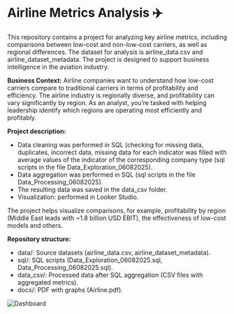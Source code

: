 # Airline Metrics Analysis  ✈️

 This repository contains a project for analyzing key airline metrics, including comparisons between low-cost and non-low-cost carriers, as well as regional differences. 
 The dataset for analysis is airline_data.csv and airline_dataset_metadata. The project is designed to support business intelligence in the aviation industry.    

**Business Context:**
Airline companies want to understand how low-cost carriers compare to traditional carriers in terms of profitability and efficiency.
The airline industry is regionally diverse, and profitability can vary significantly by region. As an analyst, you’re tasked with helping leadership identify which regions are operating most efficiently and profitably.    

**Project description:**
- Data cleaning was performed in SQL (checking for missing data, duplicates, incorrect data, missing data for each indicator was filled with average values of the indicator of the corresponding company type (sql scripts in the file Data_Exploration_06082025).
- Data aggregation was performed in SQL (sql scripts in the file Data_Processing_06082025).
- The resulting data was saved in the data_csv folder.
- Visualization: performed in Looker Studio.

The project helps visualize comparisons, for example, profitability by region (Middle East leads with ~1.8 billion USD EBIT), the effectiveness of low-cost models and others.    

**Repository structure:**
- data/: Source datasets (airline_data.csv, airline_dataset_metadata).
- sql/: SQL scripts (Data_Exploration_06082025.sql, Data_Processing_06082025.sql).
- data_csv/: Processed data after SQL aggregation (CSV files with aggregated metrics).
- docs/: PDF with graphs (Airline.pdf).

![Dashboard]()
